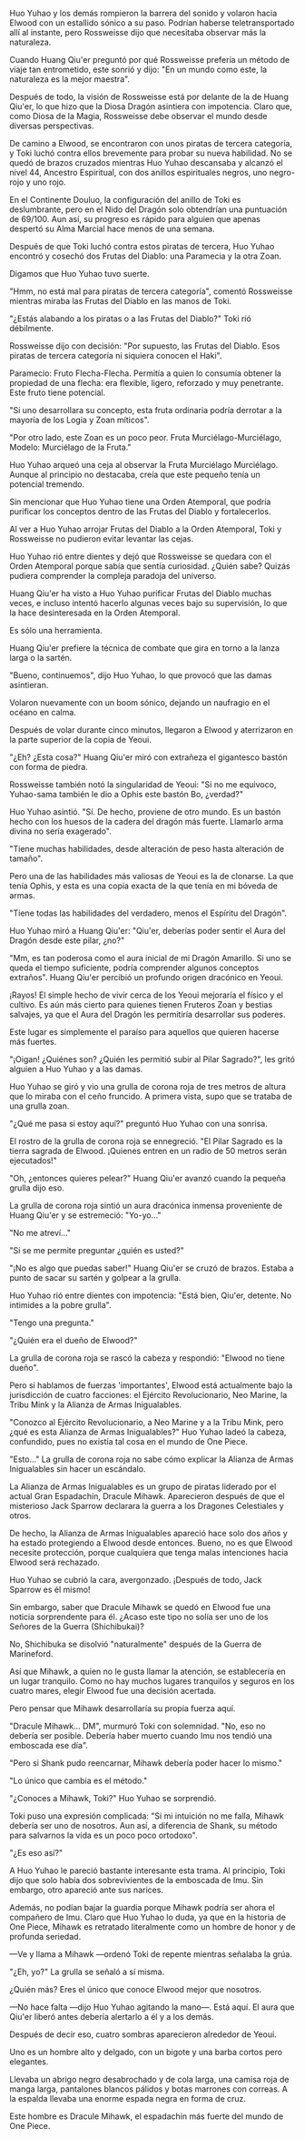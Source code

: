 
Huo Yuhao y los demás rompieron la barrera del sonido y volaron hacia Elwood con un estallido sónico a su paso. Podrían haberse teletransportado allí al instante, pero Rossweisse dijo que necesitaba observar más la naturaleza.

Cuando Huang Qiu'er preguntó por qué Rossweisse prefería un método de viaje tan entrometido, este sonrió y dijo: "En un mundo como este, la naturaleza es la mejor maestra".

Después de todo, la visión de Rossweisse está por delante de la de Huang Qiu'er, lo que hizo que la Diosa Dragón asintiera con impotencia. Claro que, como Diosa de la Magia, Rossweisse debe observar el mundo desde diversas perspectivas.

De camino a Elwood, se encontraron con unos piratas de tercera categoría, y Toki luchó contra ellos brevemente para probar su nueva habilidad. No se quedó de brazos cruzados mientras Huo Yuhao descansaba y alcanzó el nivel 44, Ancestro Espiritual, con dos anillos espirituales negros, uno negro-rojo y uno rojo.

En el Continente Douluo, la configuración del anillo de Toki es deslumbrante, pero en el Nido del Dragón solo obtendrían una puntuación de 69/100. Aun así, su progreso es rápido para alguien que apenas despertó su Alma Marcial hace menos de una semana.

Después de que Toki luchó contra estos piratas de tercera, Huo Yuhao encontró y cosechó dos Frutas del Diablo: una Paramecia y la otra Zoan.

Digamos que Huo Yuhao tuvo suerte.

"Hmm, no está mal para piratas de tercera categoría", comentó Rossweisse mientras miraba las Frutas del Diablo en las manos de Toki.

"¿Estás alabando a los piratas o a las Frutas del Diablo?" Toki rió débilmente.

Rossweisse dijo con decisión: "Por supuesto, las Frutas del Diablo. Esos piratas de tercera categoría ni siquiera conocen el Haki".

Paramecio: Fruto Flecha-Flecha. Permitía a quien lo consumía obtener la propiedad de una flecha: era flexible, ligero, reforzado y muy penetrante. Este fruto tiene potencial.

"Si uno desarrollara su concepto, esta fruta ordinaria podría derrotar a la mayoría de los Logia y Zoan míticos".

"Por otro lado, este Zoan es un poco peor. Fruta Murciélago-Murciélago, Modelo: Murciélago de la Fruta."

Huo Yuhao arqueó una ceja al observar la Fruta Murciélago Murciélago. Aunque al principio no destacaba, creía que este pequeño tenía un potencial tremendo.

Sin mencionar que Huo Yuhao tiene una Orden Atemporal, que podría purificar los conceptos dentro de las Frutas del Diablo y fortalecerlos.

Al ver a Huo Yuhao arrojar Frutas del Diablo a la Orden Atemporal, Toki y Rossweisse no pudieron evitar levantar las cejas.

Huo Yuhao rió entre dientes y dejó que Rossweisse se quedara con el Orden Atemporal porque sabía que sentía curiosidad. ¿Quién sabe? Quizás pudiera comprender la compleja paradoja del universo.

Huang Qiu'er ha visto a Huo Yuhao purificar Frutas del Diablo muchas veces, e incluso intentó hacerlo algunas veces bajo su supervisión, lo que la hace desinteresada en la Orden Atemporal.

Es sólo una herramienta.

Huang Qiu'er prefiere la técnica de combate que gira en torno a la lanza larga o la sartén.

"Bueno, continuemos", dijo Huo Yuhao, lo que provocó que las damas asintieran.

Volaron nuevamente con un boom sónico, dejando un naufragio en el océano en calma.

Después de volar durante cinco minutos, llegaron a Elwood y aterrizaron en la parte superior de la copia de Yeoui.

"¿Eh? ¿Esta cosa?" Huang Qiu'er miró con extrañeza el gigantesco bastón con forma de piedra.

Rossweisse también notó la singularidad de Yeoui: "Si no me equivoco, Yuhao-sama también le dio a Ophis este bastón Bo, ¿verdad?"

Huo Yuhao asintió. "Sí. De hecho, proviene de otro mundo. Es un bastón hecho con los huesos de la cadera del dragón más fuerte. Llamarlo arma divina no sería exagerado".

"Tiene muchas habilidades, desde alteración de peso hasta alteración de tamaño".

Pero una de las habilidades más valiosas de Yeoui es la de clonarse. La que tenía Ophis, y esta es una copia exacta de la que tenía en mi bóveda de armas.

"Tiene todas las habilidades del verdadero, menos el Espíritu del Dragón".

Huo Yuhao miró a Huang Qiu'er: "Qiu'er, deberías poder sentir el Aura del Dragón desde este pilar, ¿no?"

"Mm, es tan poderosa como el aura inicial de mi Dragón Amarillo. Si uno se queda el tiempo suficiente, podría comprender algunos conceptos extraños". Huang Qiu'er percibió un profundo origen dracónico en Yeoui.

¡Rayos! El simple hecho de vivir cerca de los Yeoui mejoraría el físico y el cultivo. Es aún más cierto para quienes tienen Fruteros Zoan y bestias salvajes, ya que el Aura del Dragón les permitiría desarrollar sus poderes.

Este lugar es simplemente el paraíso para aquellos que quieren hacerse más fuertes.

"¡Oigan! ¿Quiénes son? ¿Quién les permitió subir al Pilar Sagrado?", les gritó alguien a Huo Yuhao y a las damas.

Huo Yuhao se giró y vio una grulla de corona roja de tres metros de altura que lo miraba con el ceño fruncido. A primera vista, supo que se trataba de una grulla zoan.

"¿Qué me pasa si estoy aquí?" preguntó Huo Yuhao con una sonrisa.

El rostro de la grulla de corona roja se ennegreció. "El Pilar Sagrado es la tierra sagrada de Elwood. ¡Quienes entren en un radio de 50 metros serán ejecutados!"

"Oh, ¿entonces quieres pelear?" Huang Qiu'er avanzó cuando la pequeña grulla dijo eso.

La grulla de corona roja sintió un aura dracónica inmensa proveniente de Huang Qiu'er y se estremeció: "Yo-yo..."

"No me atreví..."

"Si se me permite preguntar ¿quién es usted?"

"¡No es algo que puedas saber!" Huang Qiu'er se cruzó de brazos. Estaba a punto de sacar su sartén y golpear a la grulla.

Huo Yuhao rió entre dientes con impotencia: "Está bien, Qiu'er, detente. No intimides a la pobre grulla".

"Tengo una pregunta."

"¿Quién era el dueño de Elwood?"

La grulla de corona roja se rascó la cabeza y respondió: "Elwood no tiene dueño".

Pero si hablamos de fuerzas 'importantes', Elwood está actualmente bajo la jurisdicción de cuatro facciones: el Ejército Revolucionario, Neo Marine, la Tribu Mink y la Alianza de Armas Inigualables.

"Conozco al Ejército Revolucionario, a Neo Marine y a la Tribu Mink, pero ¿qué es esta Alianza de Armas Inigualables?" Huo Yuhao ladeó la cabeza, confundido, pues no existía tal cosa en el mundo de One Piece.

"Esto..." La grulla de corona roja no sabe cómo explicar la Alianza de Armas Inigualables sin hacer un escándalo.

La Alianza de Armas Inigualables es un grupo de piratas liderado por el actual Gran Espadachín, Dracule Mihawk. Aparecieron después de que el misterioso Jack Sparrow declarara la guerra a los Dragones Celestiales y otros.

De hecho, la Alianza de Armas Inigualables apareció hace solo dos años y ha estado protegiendo a Elwood desde entonces. Bueno, no es que Elwood necesite protección, porque cualquiera que tenga malas intenciones hacia Elwood será rechazado.

Huo Yuhao se cubrió la cara, avergonzado. ¡Después de todo, Jack Sparrow es él mismo!

Sin embargo, saber que Dracule Mihawk se quedó en Elwood fue una noticia sorprendente para él. ¿Acaso este tipo no solía ser uno de los Señores de la Guerra (Shichibukai)?

No, Shichibuka se disolvió "naturalmente" después de la Guerra de Marineford.

Así que Mihawk, a quien no le gusta llamar la atención, se establecería en un lugar tranquilo. Como no hay muchos lugares tranquilos y seguros en los cuatro mares, elegir Elwood fue una decisión acertada.

Pero pensar que Mihawk desarrollaría su propia fuerza aquí.

"Dracule Mihawk... DM", murmuró Toki con solemnidad. "No, eso no debería ser posible. Debería haber muerto cuando Imu nos tendió una emboscada ese día".

"Pero si Shank pudo reencarnar, Mihawk debería poder hacer lo mismo."

"Lo único que cambia es el método."

"¿Conoces a Mihawk, Toki?" Huo Yuhao se sorprendió.

Toki puso una expresión complicada: "Si mi intuición no me falla, Mihawk debería ser uno de nosotros. Aun así, a diferencia de Shank, su método para salvarnos la vida es un poco poco ortodoxo".

"¿Es eso así?"

A Huo Yuhao le pareció bastante interesante esta trama. Al principio, Toki dijo que solo había dos sobrevivientes de la emboscada de Imu. Sin embargo, otro apareció ante sus narices.

Además, no podían bajar la guardia porque Mihawk podría ser ahora el compañero de Imu. Claro que Huo Yuhao lo duda, ya que en la historia de One Piece, Mihawk es retratado literalmente como un hombre de honor y de profunda seriedad.

—Ve y llama a Mihawk —ordenó Toki de repente mientras señalaba la grúa.

"¿Eh, yo?" La grulla se señaló a sí misma.

¿Quién más? Eres el único que conoce Elwood mejor que nosotros.

—No hace falta —dijo Huo Yuhao agitando la mano—. Está aquí. El aura que Qiu'er liberó antes debería alertarlo a él y a los demás.

Después de decir eso, cuatro sombras aparecieron alrededor de Yeoui.

Uno es un hombre alto y delgado, con un bigote y una barba cortos pero elegantes.

Llevaba un abrigo negro desabrochado y de cola larga, una camisa roja de manga larga, pantalones blancos pálidos y botas marrones con correas. A la espalda llevaba una enorme espada negra en forma de cruz.

Este hombre es Dracule Mihawk, el espadachín más fuerte del mundo de One Piece.
